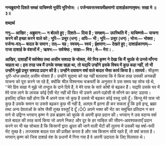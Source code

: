 **नन्वब्रुवाणो दिशते समक्षं** **याचिष्णवे भूर्यपि भूरिभोज: ।** **पर्जन्यवत्तत्स्वयमीक्षमाणो** **दाशार्हकाणामृषभ: सखा मे ॥ ३॥** 

**शब्दार्थ** 

**ननु—** **आखिर** **; अब्रुवान:—** **न बोलते हुए** **; दिशते—** **दिया है** **; समक्षम्—** **उपस्थिति में** **; याचिष्णवे—** **याचना करने की इच्छा करने** **वाले को** **; भूरि—** **प्रचुर (धन)** **; अपि—** **भी** **; भूरि—** **प्रचुर (धन)** **; भोज:—** **भोक्ता** **; पर्जन्य-वत्—** **बादल के समान** **; तत्—** **वह** **;** **स्वयम्—** **स्वयं** **; ईक्षमाण:—** **देखते हुए** **; दाशार्हकाणाम्—** **राजा दाशार्ह के वंशजों में** **; ऋषभ:—** **सर्वश्रेष्ठ** **; सखा—** **मित्र** **; मे—** **मेरा।** **.** 

**आखिर, दाशार्हों में सर्वश्रेष्ठ तथा असीम सश्पदा के भोक्ता, मेरे मित्र कृष्ण ने देखा कि मैं** **चुपके से उनसे माँगना चाहता था। इस तरह जब मैं उनके समक्ष खड़ा था, तो यद्यपि उन्होंने** **इसके विषय में कुछ कहा नहीं, तो भी उन्होंने मुझे प्रचुर सश्पदा प्रदान की है। उन्होंने दयावान** **वर्षा वाले बादल जैसा कार्य किया है।** **तात्पर्य :** श्रीकृष्ण *भूरि-भोज* अर्थात् असीम भोक्ता हैं। उन्होंने सुदामा को यह नहीं बतलाया कि वे किस तरह उसकी अनकही याचना को पूरा करने जा रहे हैं, क्योंकि श्रील विश्वनाथ चक्रवर्ती के अनुसार वे उस समय यह सोच रहे थे, ''मेरे प्रिय सखा ने मुझे जो तन्दुल के दाने दिये हैं, वे मेरे पास के सारे कोषों से बढ़कर हैं। यद्यपि उसके घर में मेरे पास लाने के लायक कोई ऐसी भेंट नहीं थी फिर भी उसने अपने पड़ोसी से माँगने का कष्ट उठाया। इसलिए उचित यही होगा कि मैं अपने पास जो कुछ है उससे भी बढ़कर कोई वस्तु उसे दूँ। किन्तु मेरे पास जो कुछ है उसके समान या उससे बढ़कर कुछ भी नहीं है, अतएव मैं इतना ही कर सकता हूँ कि इसे इन्द्र, ब्रह्मा तथा अन्य देवताओं के कोष जैसी तुच्छ वस्तुएँ दे दूँ।ÓÓ अपने भक्त की भेंट का समुचित प्रतिदान न कर पाने से उद्विग्न भगवान् कृष्ण ने उस ब्राह्मण को चुपके से अपनी कृपा प्रदान की। भगवान् ने उस वदान्य वर्षा वाले बादल की तरह कार्य किया जो अपने निकट और दूर के हर व्यकि्त की जीवन-आवश्यकताएँ प्रदान करने पर भी यह सोचता है कि किसानों द्वारा अॢपत की जाने वाली भेंटों की तुलना में उसकी यह वर्षा-रूपी भेंट तुच्छ है। लज्जावश बादल रात की प्रतीक्षा करता है और जब किसान सोये रहते हैं, तो वर्षा करता है। भगवान् कृष्ण को जिस दाशार्ह वंश के प्रधानों में गिना गया है वे अपनी उदारता के लिए विलयात थे।  